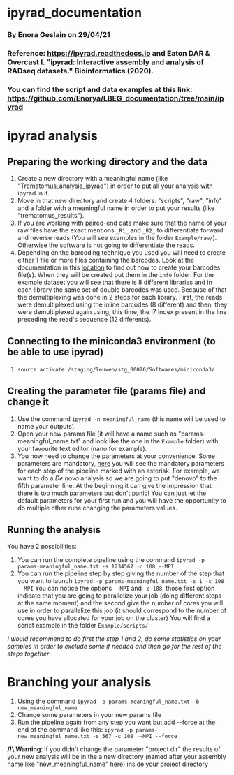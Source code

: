 # ipyrad_documentation

### By Enora Geslain on 29/04/21
### Reference: https://ipyrad.readthedocs.io and Eaton DAR & Overcast I. "ipyrad: Interactive assembly and analysis of RADseq datasets." Bioinformatics (2020).
### You can find the script and data examples at this link: https://github.com/Enorya/LBEG_documentation/tree/main/ipyrad

# ipyrad analysis

## Preparing the working directory and the data
1. Create a new directory with a meaningful name (like "Trematomus_analysis_ipyrad") in order to put all your analysis with ipyrad in it.
2. Move in that new directory and create 4 folders: "scripts", "raw", "info" and a folder with a meaningful name in order to put your results (like "trematomus_results"). 
3. If you are working with paired-end data make sure that the name of your raw files have the exact mentions `_R1_` and `_R2_` to differentiate forward and reverse reads (You will see examples in the folder `Example/raw/`). Otherwise the software is not going to differentiate the reads.
4. Depending on the barcoding technique you used you will need to create either 1 file or more files containing the barcodes. Look at the documentation in this [location](https://ipyrad.readthedocs.io/en/latest/5-demultiplexing.html#barcodes-file) to find out how to create your barcodes file(s). When they will be created put them in the `info` folder.
For the example dataset you will see that there is 8 different libraries and in each library the same set of double barcodes was used. Because of that the demultiplexing was done in 2 steps for each library. First, the reads were demultiplexed using the inline barcodes (8 different) and then, they were demultiplexed again using, this time, the i7 index present in the line preceding the read's sequence (12 differents). 

## Connecting to the miniconda3 environment (to be able to use ipyrad)
1. `source activate /staging/leuven/stg_00026/Softwares/miniconda3/`

## Creating the parameter file (params file) and change it
1. Use the command `ipyrad -n meaningful_name` (this name will be used to name your outputs).
2. Open your new params file (it will have a name such as "params-meaningful_name.txt" and look like the one in the `Example` folder) with your favourite text editor (nano for example).
3. You now need to change the parameters at your convenience. Some parameters are mandatory, [here](https://ipyrad.readthedocs.io/en/latest/7-outline.html#seven-steps) you will see the mandatory parameters for each step of the pipeline marked with an asterisk.
For example, we want to do a *De novo* analysis so we are going to put "denovo" to the fifth parameter line.
At the beginning it can give the impression that there is too much parameters but don't panic! You can just let the default parameters for your first run and you will have the opportunity to do multiple other runs changing the parameters values.

## Running the analysis
You have 2 possibilities:
1. You can run the complete pipeline using the command `ipyrad -p params-meaningful_name.txt -s 1234567 -c 108 --MPI`
2. You can run the pipeline step by step giving the number of the step that you want to launch `ipyrad -p params-meaningful_name.txt -s 1 -c 108 --MPI`
You can notice the options `--MPI` and `-c 108`, those first option indicate that you are going to parallelize your job (doing different steps at the same moment) and the second give the number of cores you will use in order to parallelize this job (it should correspond to the number of cores you have allocated for your job on the cluster)
You will find a script example in the folder `Example/scripts/` 

*I would recommend to do first the step 1 and 2, do some statistics on your samples in order to exclude some if needed and then go for the rest of the steps together*

# Branching your analysis

1. Using the command `ipyrad -p params-meaningful_name.txt -b new_meaningful_name`
2. Change some parameters in your new params file
3. Run the pipeline again from any step you want but add --force at the end of the command like this: `ipyrad -p params-new_meaningful_name.txt -s 567 -c 108 --MPI --force`

**/!\ Warning**: if you didn't change the parameter "project dir" the results of your new analysis will be in the a new directory (named after your assembly name like "new_meaningful_name" here) inside your project directory